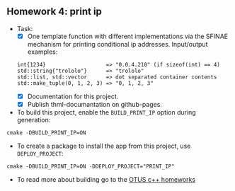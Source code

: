 ## Homework 4: print ip
* Task:
	- [x] One template function with different implementations via the SFINAE mechanism for printing conditional ip addresses. Input/output examples:
	```	
	int{1234}                   => "0.0.4.210" (if sizeof(int) == 4)		
	std::string{"trololo"}      => "trololo"	
	std::list, std::vector      => dot separated container contents
	std::make_tuple(0, 1, 2, 3) => "0, 1, 2, 3"
	```
	- [x] Documentation for this project.
	- [x] Publish thml-documantation on github-pages.

* To build this project, enable the `BUILD_PRINT_IP` option during generation:
```
cmake -DBUILD_PRINT_IP=ON
```
* To create a package to install the app from this project, use `DEPLOY_PROJECT`:
```
cmake -DBUILD_PRINT_IP=ON -DDEPLOY_PROJECT="PRINT_IP"
```
* To read more about building go to the [OTUS c++ homeworks](https://github.com/jketra/otus_cpp#building)
